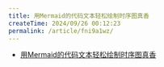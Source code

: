 ```yaml
---
title: 用Mermaid的代码文本轻松绘制时序图真香
createTime: 2024/09/26 00:12:23
permalink: /article/fni9a1wz/
---
```

* [用Mermaid的代码文本轻松绘制时序图真香](https://juejin.cn/post/7308581358808514614)

<!-- more -->